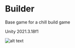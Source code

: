 # Builder
Base game for a chill build game

Unity 2021.3.18f1

![alt text](https://github.com/lethanov/Builder/blob/main/preview.jpg?raw=true)

